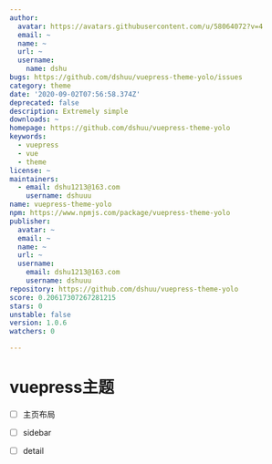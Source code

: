 ```yaml
---
author:
  avatar: https://avatars.githubusercontent.com/u/58064072?v=4
  email: ~
  name: ~
  url: ~
  username:
    name: dshu
bugs: https://github.com/dshuu/vuepress-theme-yolo/issues
category: theme
date: '2020-09-02T07:56:58.374Z'
deprecated: false
description: Extremely simple
downloads: ~
homepage: https://github.com/dshuu/vuepress-theme-yolo
keywords:
  - vuepress
  - vue
  - theme
license: ~
maintainers:
  - email: dshu1213@163.com
    username: dshuuu
name: vuepress-theme-yolo
npm: https://www.npmjs.com/package/vuepress-theme-yolo
publisher:
  avatar: ~
  email: ~
  name: ~
  url: ~
  username:
    email: dshu1213@163.com
    username: dshuuu
repository: https://github.com/dshuu/vuepress-theme-yolo
score: 0.20617307267281215
stars: 0
unstable: false
version: 1.0.6
watchers: 0

---
```


# vuepress主题

  - [ ] 主页布局
  - [ ] sidebar
  - [ ] detail


